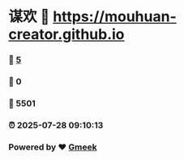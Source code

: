 # 谋欢 :link: https://mouhuan-creator.github.io 
### :page_facing_up: [5](https://mouhuan-creator.github.io/tag.html) 
### :speech_balloon: 0 
### :hibiscus: 5501 
### :alarm_clock: 2025-07-28 09:10:13 
### Powered by :heart: [Gmeek](https://github.com/Meekdai/Gmeek)
